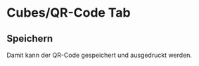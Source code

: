 # Cubes/QR-Code Tab

<ImageCaption
    src="/cubes-qr-code-tab/grafik.png"
    alt="QR-Code"
    caption="QR Code"
/>

## Speichern

Damit kann der QR-Code gespeichert und ausgedruckt werden.